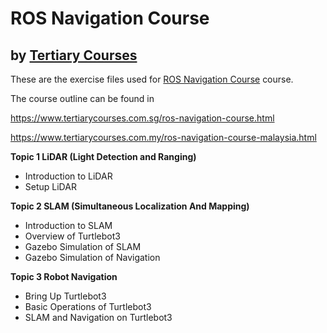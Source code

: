 # ROS Navigation Course
## by [Tertiary Courses](https://www.tertiarycourses.com.sg/)

These are the exercise files used for [ROS Navigation Course](https://www.tertiarycourses.com.sg/ros-navigation-course.html) course. 

The course outline can be found in 

https://www.tertiarycourses.com.sg/ros-navigation-course.html

https://www.tertiarycourses.com.my/ros-navigation-course-malaysia.html

<p><strong>Topic 1 LiDAR (Light Detection and Ranging)</strong> </p>
<ul>
<li>Introduction to LiDAR</li>
<li>Setup LiDAR</li>
</ul>
<p><strong>Topic 2 SLAM (Simultaneous Localization And Mapping)</strong></p>
<ul>
<li>Introduction to SLAM</li>
<li>Overview of Turtlebot3</li>
<li>Gazebo Simulation of SLAM</li>
<li>Gazebo Simulation of Navigation</li>
</ul>
<p><strong>Topic 3 Robot Navigation</strong></p>
<ul>
<li>Bring Up Turtlebot3</li>
<li>Basic Operations of Turtlebot3</li>
<li>SLAM and Navigation on Turtlebot3</li>
</ul>



